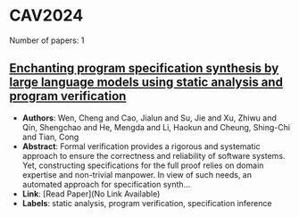 # CAV2024

Number of papers: 1

## [Enchanting program specification synthesis by large language models using static analysis and program verification](paper_1.md)
- **Authors**: Wen, Cheng and Cao, Jialun and Su, Jie and Xu, Zhiwu and Qin, Shengchao and He, Mengda and Li, Haokun and Cheung, Shing-Chi and Tian, Cong
- **Abstract**: Formal verification provides a rigorous and systematic approach to ensure the correctness and reliability of software systems. Yet, constructing specifications for the full proof relies on domain expertise and non-trivial manpower. In view of such needs, an automated approach for specification synth...
- **Link**: [Read Paper](No Link Available)
- **Labels**: static analysis, program verification, specification inference

